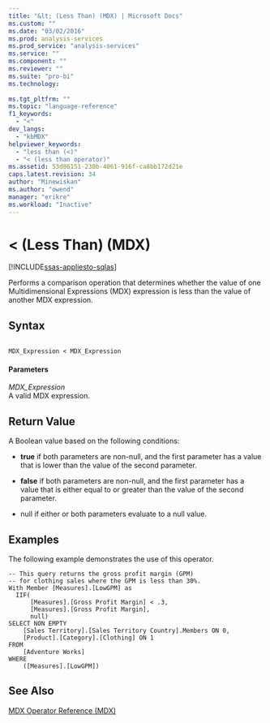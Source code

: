 ```yaml
---
title: "&lt; (Less Than) (MDX) | Microsoft Docs"
ms.custom: ""
ms.date: "03/02/2016"
ms.prod: analysis-services
ms.prod_service: "analysis-services"
ms.service: ""
ms.component: ""
ms.reviewer: ""
ms.suite: "pro-bi"
ms.technology: 
  
ms.tgt_pltfrm: ""
ms.topic: "language-reference"
f1_keywords: 
  - "<"
dev_langs: 
  - "kbMDX"
helpviewer_keywords: 
  - "less than (<)"
  - "< (less than operator)"
ms.assetid: 53d86151-230b-4061-916f-ca8bb172d21e
caps.latest.revision: 34
author: "Minewiskan"
ms.author: "owend"
manager: "erikre"
ms.workload: "Inactive"
---
```

# &lt; (Less Than) (MDX)
[!INCLUDE[ssas-appliesto-sqlas](../includes/ssas-appliesto-sqlas.md)]

  Performs a comparison operation that determines whether the value of one Multidimensional Expressions (MDX) expression is less than the value of another MDX expression.  
  
## Syntax  
  
```  
  
MDX_Expression < MDX_Expression  
```  
  
#### Parameters  
 *MDX_Expression*  
 A valid MDX expression.  
  
## Return Value  
 A Boolean value based on the following conditions:  
  
-   **true** if both parameters are non-null, and the first parameter has a value that is lower than the value of the second parameter.  
  
-   **false** if both parameters are non-null, and the first parameter has a value that is either equal to or greater than the value of the second parameter.  
  
-   null if either or both parameters evaluate to a null value.  
  
## Examples  
 The following example demonstrates the use of this operator.  
  
```  
-- This query returns the gross profit margin (GPM)  
-- for clothing sales where the GPM is less than 30%.  
With Member [Measures].[LowGPM] as  
  IIF(  
      [Measures].[Gross Profit Margin] < .3,  
      [Measures].[Gross Profit Margin],  
      null)  
SELECT NON EMPTY  
    [Sales Territory].[Sales Territory Country].Members ON 0,  
    [Product].[Category].[Clothing] ON 1  
FROM  
    [Adventure Works]  
WHERE  
    ([Measures].[LowGPM])  
```  
  
## See Also  
 [MDX Operator Reference &#40;MDX&#41;](../mdx/mdx-operator-reference-mdx.md)  
  
  

